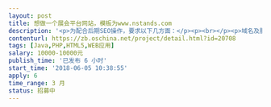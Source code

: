 ```yaml
---                
layout: post       
title: 想做一个展会平台网站，模板为www.nstands.com           
description: '<p>为配合后期SEO操作，要求以下几方面：</p><p><br></p><p>域名及服务器相关</p><p><br></p><p>只解析公司因业务需要决定开通的子域名。未开通子域名一律不解析。不要使用泛解析（以通配符*代替子域名）。</p><p>不能有两个或两个以上域名显示同样网站内容（无论以哪种方式实现，如解析至相同根目录、上传同样文件和数据库）。</p><p>用于测试的子域名使用robots文件禁止搜索引擎抓取。</p><p>未完成内容的网站、栏目不得上线。</p><p>不存在页面必须返回404代码。每个月使用线上工具确认不存在页面服务器头信息。</p><p>服务器开启gzip压缩。</p><p>4XX、5XX类服务器头信息不正常增多，及时通知SEO部门进行进一步检查。</p><p>新站一律使用https。</p><p>开通子域名，需与SEO部门提前沟通并获得同意。</p><p>网站结构和URL</p><p><br></p><p>URL一经确定上线，不得在没有得到SEO部门同意和提供对应机制的情况下，对URL做任何改动。</p><p>除了已规划禁止搜索引擎抓取和收录的内容外，网站所有URL一律静态化。</p><p>站内搜索结果页面使用robots文件禁止搜索引擎抓取。</p><p>网站栏目与URL目录需一一对应，一级分类对应一级目录，二级分类对应二级目录。最多分级至二级目录，如果产品/页面数需要三级以上分类，请先与SEO部门沟通导航和内部链接解决方案。</p><p>栏目/目录URL以斜线结尾，后面不要加index.php之类文件名。</p><p>栏目名、文件名等URL中的字母一律小写。</p><p>URL中不要出现除了短横线之外的其它任何特殊字符。</p><p>除栏目需要，URL中不得添加其它多余目录层次。</p><p>无论中英文网站，URL目录名使用相应英文单词，长度以3个英文单词为限。不使用中文或拼音。也可以考虑使用数字/字母编号。</p><p>英文网站，产品/文章页面文件名使用产品名称/文章标题，去掉虚词。</p><p>中文网站，产品/文章页面文件名使用数字/字母编号。</p><p>同一个产品不要放置于多个分类之下，只置于一个分类。</p><p>所有页面加canonical标签。如果不确认canonical标签列出的规范化URL应该是哪个，请与SEO部门咨询。</p><p>所有页面加面包屑导航。</p><p>页面元素</p><p><br></p><p>页面Title标签、Description标签、H1文字按格式自动生成缺省版本，但系统需要给SEO部门预留人工填写功能。</p><p>一个页面只使用一次H1。</p><p>栏目页面Title缺省格式：二级栏目名称 – 一级栏目名称 – 网站名称</p><p>栏目页面翻页Title缺省格式：二级栏目名称 – 一级栏目名称 – 网站名称 – 第X页</p><p>产品页面Title缺省格式：产品名称 – 网站名称</p><p>栏目页面H1缺省格式：一级栏目名称 – 二级栏目名称</p><p>产品页面H1缺省格式：产品名称</p><p>Description标签从栏目或产品说明文字第一段截取长度20字以上、70字以下的完整句子。</p><p>产品页面如果有格式化数据，Title和Description标签可以充分利用，使其组成通顺可读的句子。</p><p>除非SEO部门另行要求，页面不使用Keywords标签。</p><p>除非SEO部门另行要求，所有链接使用HTML代码链接，不要使用JS生成。</p><p>所有用户生成内容（UGC）中的链接加nofollow属性。</p><p>栏目、产品/文章页面主图加ALT文字，如没有人工填写，可与页面Title相同。</p><p>禁止使用任何隐藏文字或链接。</p><p>尽量避免使用表格（table），尤其是嵌套表格。</p><p>页面打开速度相关</p><p><br></p><p>在不明显影响视觉效果前提下，所有图片均需要最大程度压缩处理后才能使用。</p><p>不要使用超出实际显示尺寸的图片（不要上传大尺寸图片，然后缩小尺寸显示）。</p><p>页面纯文字代码（包括HTML、JS、CSS）不超过500K。特殊页面如首页可适当放宽。</p><p>删除未使用的CSS代码。尽量合并CSS文件。</p><p>慎用、少用JS。在主流浏览器测试JS是否拖慢页面打开速度。</p><p>使用主流浏览器实际测试页面打开速度，应不超过3秒。条件允许的话，从多省市测试。</p><p>功能使用及代码</p><p><br></p><p>除非另行要求，网站所有页面上线时确保已加流量统计代码。</p><p>所有网站开通百度资源平台、Google Search Console账号。</p><p>禁止使用session ID、Frame（框架结构）、Flash。</p><p>已上线网站，除非SEO或运营部门另行要求，robots文件开放所有URL及文件（包括图片、CSS、JS）的抓取。</p><p>后台实时或定期生成并更新XML版Sitemap，包括首页、栏目及翻页、产品/文章页面。是否包括过滤条件页面与SEO部门协调后再确定。</p><p>新站一律使用响应式设计，不要使用独立移动站或移动版子域名。已使用移动子域名优化的旧站，暂时保持现状，与SEO部门沟通后转为响应式设计。</p><p>英文网站HTML代码不要出现中文字符，包括注释中。</p><p>由于各种原因需要改动URL时，旧URL做301转向至新URL。不要使用其它转向方式。</p><p>由于各种原因改动URL时，导航及内页链接更新为新URL。导航中禁止出现需要经过转向的URL。</p><p>与SEO部门沟通之前，不要启用tag/标签功能。</p><p>除非SEO另行要求，不要使用JS生成/调用页面内容。</p>'     
contenturl: https://zb.oschina.net/project/detail.html?id=20708      
tags: [Java,PHP,HTML5,WEB应用]            
salary: 10000-10000元          
publish_time: '已发布 6 小时'         
start_time: '2018-06-05 10:38:55'           
apply: 6                   
time_range: 3 月              
status: 招募中                  
---                 
```

